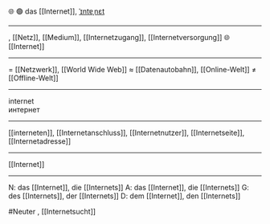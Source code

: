 

🌐 🟢 das [[Internet]], [ˈɪntɐˌnɛt](https://youglish.com/pronounce/Internet/german)

---
, [[Netz]], [[Medium]], [[Internetzugang]], [[Internetversorgung]]
🌐 [[Internet]]

---
= [[Netzwerk]], [[World Wide Web]]
≈ [[Datenautobahn]], [[Online-Welt]]
≠ [[Offline-Welt]]

---
internet  
интернет

---
[[interneten]], [[Internetanschluss]], [[Internetnutzer]], [[Internetseite]], [[Internetadresse]]

---
[[Internet]]


---
N: das [[Internet]], die [[Internets]]
A: das [[Internet]], die [[Internets]]
G: des [[Internets]], der [[Internets]]
D: dem [[Internet]], den [[Internets]]


#Neuter , [[Internetsucht]]